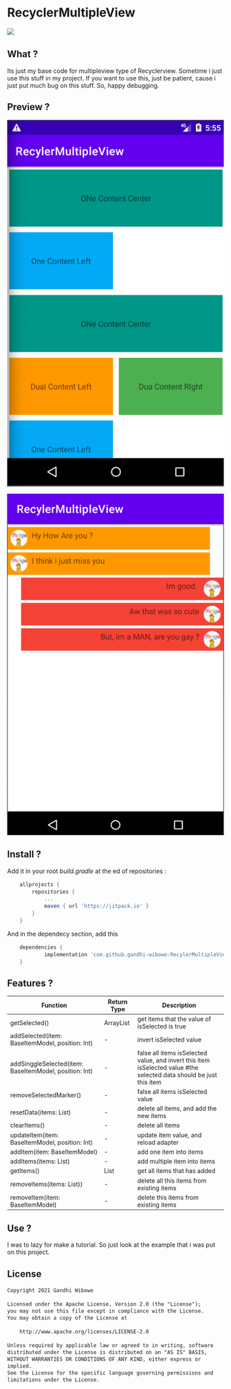 # RecyclerMultipleView

[![](https://jitpack.io/v/gandhi-wibowo/RecylerMultipleView.svg)](https://jitpack.io/#gandhi-wibowo/RecylerMultipleView)

## What ?
Its just my base code for multipleview type of Recyclerview. Sometime i just use this stuff in my project.
If you want to use this, just be patient, cause i just put much bug on this stuff.
So, happy debugging.

## Preview ?

<p align='center'> <img src="https://github.com/gandhi-wibowo/RecylerMultipleView/blob/master/img/ExampleOne.png"/></p>
<p align='center'> <img src="https://github.com/gandhi-wibowo/RecylerMultipleView/blob/master/img/ExampleTwo.png"/></p>

## Install ?

Add it in your root _build.gradle_ at the ed of repositories :
```gradle
	allprojects {
		repositories {
			...
			maven { url 'https://jitpack.io' }
		}
	}
```

And in the dependecy section, add this

```gradle
    dependencies {
	        implementation 'com.github.gandhi-wibowo:RecylerMultipleView:$version'
	}
```

## Features ?
| Function | Return Type | Description |
| ------ | ------ | ------ |
| getSelected() | ArrayList<BaseItemModel> | get items that the value of isSelected is true |
| addSelected(item: BaseItemModel, position: Int) | - | invert isSelected value |
| addSinggleSelected(item: BaseItemModel, position: Int) | - | false all items isSelected value, and invert this item isSelected value #the selected data should be just this item|
| removeSelectedMarker() | - | false all items isSelected value |
| resetData(items: List<BaseItemModel>) | - | delete all items, and add the new items |
| clearItems()  | - | delete all items |
| updateItem(item: BaseItemModel, position: Int)  | - | update item value, and reload adapter |
| addItem(item: BaseItemModel)  | - | add one item into items |
| addItems(items: List<BaseItemModel>)  | - | add multiple item into items |
| getItems()  | List<BaseItemModel> | get all items that has added |
| removeItems(items: List<BaseItemModel>))  | - | delete all this items from existing items |
| removeItem(item: BaseItemModel)  | - | delete this items from existing items |

## Use ?

I was to lazy for make a tutorial. So just look at the example that i was put on this project.

## License
```
Copyright 2021 Gandhi Wibowo

Licensed under the Apache License, Version 2.0 (the "License");
you may not use this file except in compliance with the License.
You may obtain a copy of the License at

    http://www.apache.org/licenses/LICENSE-2.0

Unless required by applicable law or agreed to in writing, software
distributed under the License is distributed on an "AS IS" BASIS,
WITHOUT WARRANTIES OR CONDITIONS OF ANY KIND, either express or implied.
See the License for the specific language governing permissions and
limitations under the License.
```